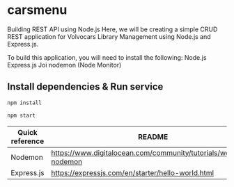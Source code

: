 # carsmenu
Building REST API using Node.js
Here, we will be creating a simple CRUD REST application for Volvocars Library Management using Node.js and Express.js. 

To build this application, you will need to install the following:
Node.js
Express.js
Joi
nodemon (Node Monitor)

## Install dependencies & Run service
```sh
npm install
```
```sh
npm start
```

| Quick reference | README |
| ------ | ------ |
| Nodemon | https://www.digitalocean.com/community/tutorials/workflow-nodemon|
| Express.js | https://expressjs.com/en/starter/hello-world.html|

